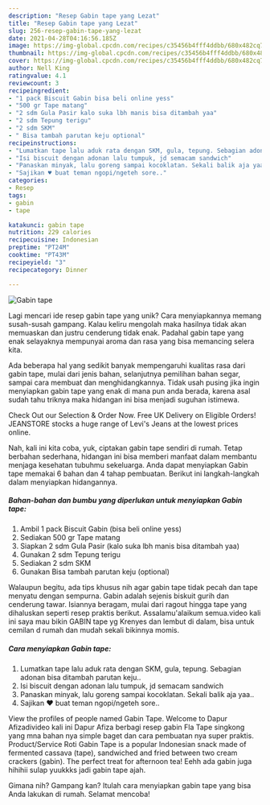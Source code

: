 ```yaml
---
description: "Resep Gabin tape yang Lezat"
title: "Resep Gabin tape yang Lezat"
slug: 256-resep-gabin-tape-yang-lezat
date: 2021-04-28T04:16:56.185Z
image: https://img-global.cpcdn.com/recipes/c35456b4fff4ddbb/680x482cq70/gabin-tape-foto-resep-utama.jpg
thumbnail: https://img-global.cpcdn.com/recipes/c35456b4fff4ddbb/680x482cq70/gabin-tape-foto-resep-utama.jpg
cover: https://img-global.cpcdn.com/recipes/c35456b4fff4ddbb/680x482cq70/gabin-tape-foto-resep-utama.jpg
author: Nell King
ratingvalue: 4.1
reviewcount: 3
recipeingredient:
- "1 pack Biscuit Gabin bisa beli online yess"
- "500 gr Tape matang"
- "2 sdm Gula Pasir kalo suka lbh manis bisa ditambah yaa"
- "2 sdm Tepung terigu"
- "2 sdm SKM"
- " Bisa tambah parutan keju optional"
recipeinstructions:
- "Lumatkan tape lalu aduk rata dengan SKM, gula, tepung. Sebagian adonan bisa ditambah parutan keju.."
- "Isi biscuit dengan adonan lalu tumpuk, jd semacam sandwich"
- "Panaskan minyak, lalu goreng sampai kocoklatan. Sekali balik aja yaa.."
- "Sajikan ♥️ buat teman ngopi/ngeteh sore.."
categories:
- Resep
tags:
- gabin
- tape

katakunci: gabin tape 
nutrition: 229 calories
recipecuisine: Indonesian
preptime: "PT24M"
cooktime: "PT43M"
recipeyield: "3"
recipecategory: Dinner

---
```



![Gabin tape](https://img-global.cpcdn.com/recipes/c35456b4fff4ddbb/680x482cq70/gabin-tape-foto-resep-utama.jpg)

Lagi mencari ide resep gabin tape yang unik? Cara menyiapkannya memang susah-susah gampang. Kalau keliru mengolah maka hasilnya tidak akan memuaskan dan justru cenderung tidak enak. Padahal gabin tape yang enak selayaknya mempunyai aroma dan rasa yang bisa memancing selera kita.

Ada beberapa hal yang sedikit banyak mempengaruhi kualitas rasa dari gabin tape, mulai dari jenis bahan, selanjutnya pemilihan bahan segar, sampai cara membuat dan menghidangkannya. Tidak usah pusing jika ingin menyiapkan gabin tape yang enak di mana pun anda berada, karena asal sudah tahu triknya maka hidangan ini bisa menjadi suguhan istimewa.

Check Out our Selection &amp; Order Now. Free UK Delivery on Eligible Orders! JEANSTORE stocks a huge range of Levi&#39;s Jeans at the lowest prices online.


Nah, kali ini kita coba, yuk, ciptakan gabin tape sendiri di rumah. Tetap berbahan sederhana, hidangan ini bisa memberi manfaat dalam membantu menjaga kesehatan tubuhmu sekeluarga. Anda dapat menyiapkan Gabin tape memakai 6 bahan dan 4 tahap pembuatan. Berikut ini langkah-langkah dalam menyiapkan hidangannya.

<!--inarticleads1-->

##### Bahan-bahan dan bumbu yang diperlukan untuk menyiapkan Gabin tape:

1. Ambil 1 pack Biscuit Gabin (bisa beli online yess)
1. Sediakan 500 gr Tape matang
1. Siapkan 2 sdm Gula Pasir (kalo suka lbh manis bisa ditambah yaa)
1. Gunakan 2 sdm Tepung terigu
1. Sediakan 2 sdm SKM
1. Gunakan  Bisa tambah parutan keju (optional)


Walaupun begitu, ada tips khusus nih agar gabin tape tidak pecah dan tape menyatu dengan sempurna. Gabin adalah sejenis biskuit gurih dan cenderung tawar. Isiannya beragam, mulai dari ragout hingga tape yang dihaluskan seperti resep praktis berikut. Assalamu&#39;alaikum semua.video kali ini saya mau bikin GABIN tape yg Krenyes dan lembut di dalam, bisa untuk cemilan d rumah dan mudah sekali bikinnya momis. 

<!--inarticleads2-->

##### Cara menyiapkan Gabin tape:

1. Lumatkan tape lalu aduk rata dengan SKM, gula, tepung. Sebagian adonan bisa ditambah parutan keju..
1. Isi biscuit dengan adonan lalu tumpuk, jd semacam sandwich
1. Panaskan minyak, lalu goreng sampai kocoklatan. Sekali balik aja yaa..
1. Sajikan ♥️ buat teman ngopi/ngeteh sore..


View the profiles of people named Gabin Tape. Welcome to Dapur Afizadivideo kali ini Dapur Afiza berbagi resep gabin Fla Tape singkong yang mna bahan nya simple baget dan cara pembuatan nya super praktis. Product/Service Roti Gabin Tape is a popular Indonesian snack made of fermented cassava (tape), sandwiched and fried between two cream crackers (gabin). The perfect treat for afternoon tea! Eehh ada gabin juga hihihii sulap yuukkks jadi gabin tape ajah. 

Gimana nih? Gampang kan? Itulah cara menyiapkan gabin tape yang bisa Anda lakukan di rumah. Selamat mencoba!
